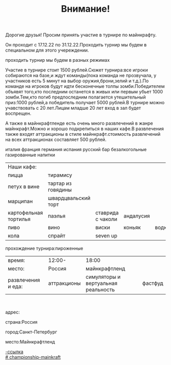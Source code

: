 <html>
<header>
  <h1>Внимание!</h1><text-align:right;font-size50px> 
  </header> <body>    
  <p>Дорогие друзья! Просим принять участие в турнире по майнкрафту.</p>
  Он проходит с 17.12.22 по 31.12.22.Проходить турнир мы будем в специальном для этого учереждении.
  <p>проходить турнир мы будем <font colour="palegreen">  в разных режимах</font></p>
 <p> Участие в турнире стоит 1500 рублей.Сюжет турнира:все игроки собираются на базе,и ждут команды(пока команда не прозвучала, у участников есть 5 минут на выбор оружия,брони,зелий и т.д.).По команде на игроков будут идти бесконечные толпы зомби.Победителем объявят того,кто последним останется в живых или первым убьет 1000 зомби.Тем,кто погиб предпоследним полагается утешительный приз:1000 рублей,а победитель получает 5000 рублей.В турнире можно учавствовать с 20 лет.Лицам младше 20 лет вход в зал будет воспрещен.</p>
 <p>А также в майнкрафтленде есть очень много развлечений в жанре майнкрафт.Можно и хорошо подкрепиться в наших кафе.В развлечения также входят аттракционы в стиле майнкрафт.стоимость развлечений на всех аттракционах составляет 500 рублей.</p>
 <table>
<tr><td>Наши кафе:</td></tr>
италия<tr><td>пицца</td><td>тирамису</td></tr>
франция<tr><td>петух в вине</td><td>тартар из говядины</td></tr>
германия<tr><td>марципан</td><td>швардцвальский торт</td></tr>
испания<tr><td>картофельная тортилья</td><td>паэлья</td><td>ставрида с чаколи</td><td>андалусия</td></tr>
русский бар<tr> <td>пиво</td><td>вино</td><td>виски</td><td>коньяк</td><td>водка</td></tr>
<tr> безалкогольные газированные напитки<td>кола</td><td>спрайт</td><td>seven up</td></tr>
</table>
 <table>
     <tr>прохождение турнира:</tr>
     <tr><td>время:</td><td>12:00-</td><td>18:00</td></tr>
     <tr><td>место:</td><td>Россия</td><td>майнкрафтленд</td></tr>
     <tr><td>развлечения и еда:</td><td>аттракционы</td><td>симуляторы и вертуальная реальность</td><td>фастфуд</td>пироженные </tr>
 </table>
<a> <img scr="https://guildcorp.ru/wp-content/uploads/2021/11/5496e3cdce799d421cbcd8e5a86b06ab.jpg"изображение бара</a>




  </body>
 <a>  <img scr="https://yandex.ru/images/search?from=tabbar&text=что%20такое%20турниры%20майнкрафт%20википедия&cbir_id=7212734%2FbwW2VixV6wIxTKFRVLZI8A1720&pos=2&rpt=imageview&img_url=http%3A%2F%2Fi.ytimg.com%2Fvi%2Fc0N64LgHsO8%2Fmaxresdefault.jpg&lr=2&cbir_page=similar&url=https%3A%2F%2Favatars.mds.yandex.net%2Fget-images-cbir%2F7212734%2FbwW2VixV6wIxTKFRVLZI8A1720%2Forig" подробнее об изображении></a> 
 <footer>
    <p>  адрес:</p>
    <p>  страна:Россия</p>
    <p>  город:Санкт-Петербург</p>
    <p>  место:Майнкрафтленд</p>
<a>  <a href="https://translated.turbopages.org/proxy_u/en-ru.ru.2270da58-639ace4e-0250a699-74722d776562/https/mcchampionship.fandom.com/wiki/MC_Championship"подробнее о турнирах</a>-ссылка
</footer>
</html># championship-mainkraft
